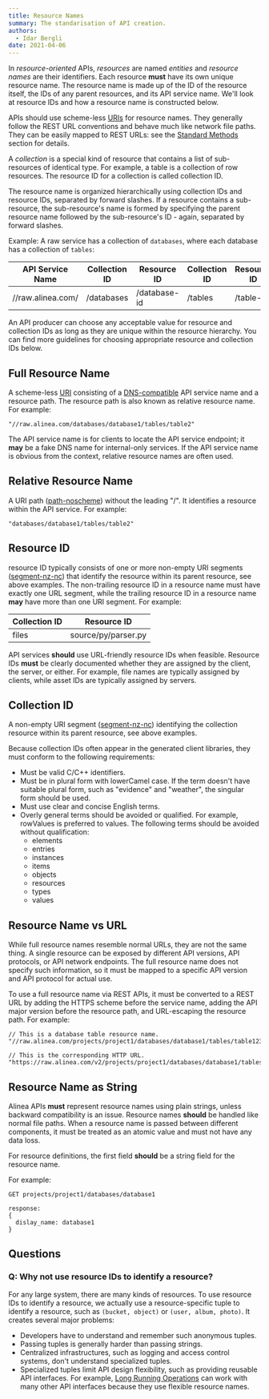 ```yaml
---
title: Resource Names
summary: The standarisation of API creation.
authors:
  - Idar Bergli
date: 2021-04-06
---
```


In _resource-oriented_ APIs, _resources_ are named _entities_ and _resource names_ are their identifiers. Each resource **must** have its own unique resource name. The resource name is made up of the ID of the resource itself, the IDs of any parent resources, and its API service name. We'll look at resource IDs and how a resource name is constructed below.

APIs should use scheme-less [URIs](http://tools.ietf.org/html/rfc3986) for resource names. They generally follow the REST URL conventions and behave much like network file paths. They can be easily mapped to REST URLs: see the [Standard Methods](standard-methods.md) section for details.

A _collection_ is a special kind of resource that contains a list of sub-resources of identical type. For example, a table is a collection of row resources. The resource ID for a collection is called collection ID.

The resource name is organized hierarchically using collection IDs and resource IDs, separated by forward slashes. If a resource contains a sub-resource, the sub-resource's name is formed by specifying the parent resource name followed by the sub-resource's ID - again, separated by forward slashes.

Example: A raw service has a collection of `databases`, where each database has a collection of `tables`:

| API Service Name  | Collection ID | Resource ID  | Collection ID | Resource ID |
| ----------------- | ------------- | ------------ | ------------- | ----------- |
| //raw.alinea.com/ | /databases    | /database-id | /tables       | /table-id   |

An API producer can choose any acceptable value for resource and collection IDs as long as they are unique within the resource hierarchy. You can find more guidelines for choosing appropriate resource and collection IDs below.

## Full Resource Name

A scheme-less [URI](http://tools.ietf.org/html/rfc3986) consisting of a [DNS-compatible](http://tools.ietf.org/html/rfc1035) API service name and a resource path. The resource path is also known as relative resource name. For example:

```
"//raw.alinea.com/databases/database1/tables/table2"
```

The API service name is for clients to locate the API service endpoint; it **may** be a fake DNS name for internal-only services. If the API service name is obvious from the context, relative resource names are often used.

## Relative Resource Name

A URI path ([path-noscheme](http://tools.ietf.org/html/rfc3986#appendix-A)) without the leading "/". It identifies a resource within the API service. For example:

```
"databases/database1/tables/table2"
```

## Resource ID

 resource ID typically consists of one or more non-empty URI segments ([segment-nz-nc](http://tools.ietf.org/html/rfc3986#appendix-A)) that identify the resource within its parent resource, see above examples. The non-trailing resource ID in a resource name must have exactly one URL segment, while the trailing resource ID in a resource name **may** have more than one URI segment. For example:

 | Collection ID | Resource ID         |
 | ------------- | ------------------- |
 | files         | source/py/parser.py |

 API services **should** use URL-friendly resource IDs when feasible. Resource IDs **must** be clearly documented whether they are assigned by the client, the server, or either. For example, file names are typically assigned by clients, while asset IDs are typically assigned by servers.

## Collection ID

A non-empty URI segment ([segment-nz-nc](http://tools.ietf.org/html/rfc3986#appendix-A)) identifying the collection resource within its parent resource, see above examples.

Because collection IDs often appear in the generated client libraries, they must conform to the following requirements:

- Must be valid C/C++ identifiers.
- Must be in plural form with lowerCamel case. If the term doesn't have suitable plural form, such as "evidence" and "weather", the singular form should be used.
- Must use clear and concise English terms.
- Overly general terms should be avoided or qualified. For example, rowValues is preferred to values. The following terms should be avoided without qualification:
    - elements
    - entries
    - instances
    - items
    - objects
    - resources
    - types
    - values

## Resource Name vs URL

While full resource names resemble normal URLs, they are not the same thing. A single resource can be exposed by different API versions, API protocols, or API network endpoints. The full resource name does not specify such information, so it must be mapped to a specific API version and API protocol for actual use.

To use a full resource name via REST APIs, it must be converted to a REST URL by adding the HTTPS scheme before the service name, adding the API major version before the resource path, and URL-escaping the resource path. For example:

```
// This is a database table resource name.
"//raw.alinea.com/projects/project1/databases/database1/tables/table123"

// This is the corresponding HTTP URL.
"https://raw.alinea.com/v2/projects/project1/databases/database1/tables/table123"
```

## Resource Name as String

Alinea APIs **must** represent resource names using plain strings, unless backward compatibility is an issue. Resource names **should** be handled like normal file paths. When a resource name is passed between different components, it must be treated as an atomic value and must not have any data loss.

For resource definitions, the first field **should** be a string field for the resource name.

For example:

```
GET projects/project1/databases/database1

response:
{
  dislay_name: database1
}
```

## Questions

### Q: Why not use resource IDs to identify a resource?

For any large system, there are many kinds of resources. To use resource IDs to identify a resource, we actually use a resource-specific tuple to identify a resource, such as `(bucket, object)` or `(user, album, photo)`. It creates several major problems:

- Developers have to understand and remember such anonymous tuples.
- Passing tuples is generally harder than passing strings.
- Centralized infrastructures, such as logging and access control systems, don't understand specialized tuples.
- Specialized tuples limit API design flexibility, such as providing reusable API interfaces. For example, [Long Running Operations](https://github.com/googleapis/googleapis/tree/master/google/longrunning) can work with many other API interfaces because they use flexible resource names.
